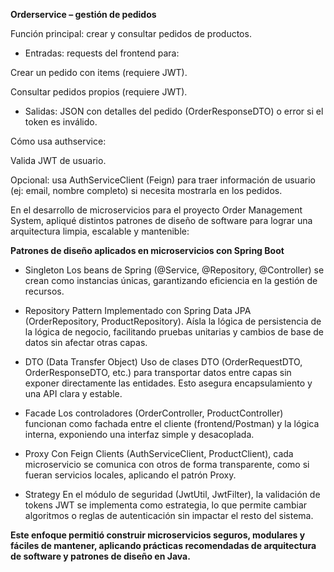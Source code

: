 **Orderservice – gestión de pedidos**

Función principal: crear y consultar pedidos de productos.

- Entradas: requests del frontend para:

Crear un pedido con items (requiere JWT).

Consultar pedidos propios (requiere JWT).

- Salidas: JSON con detalles del pedido (OrderResponseDTO) o error si el token es inválido.

Cómo usa authservice:

Valida JWT de usuario.

Opcional: usa AuthServiceClient (Feign) para traer información de usuario (ej: email, nombre completo) si necesita mostrarla en los pedidos.

En el desarrollo de microservicios para el proyecto Order Management System, apliqué distintos patrones de diseño de software para lograr una arquitectura limpia, escalable y mantenible:

**Patrones de diseño aplicados en microservicios con Spring Boot**

- Singleton
Los beans de Spring (@Service, @Repository, @Controller) se crean como instancias únicas, garantizando eficiencia en la gestión de recursos.

- Repository Pattern
Implementado con Spring Data JPA (OrderRepository, ProductRepository). Aísla la lógica de persistencia de la lógica de negocio, facilitando pruebas unitarias y cambios de base de datos sin afectar otras capas.

- DTO (Data Transfer Object)
Uso de clases DTO (OrderRequestDTO, OrderResponseDTO, etc.) para transportar datos entre capas sin exponer directamente las entidades. Esto asegura encapsulamiento y una API clara y estable.

- Facade
Los controladores (OrderController, ProductController) funcionan como fachada entre el cliente (frontend/Postman) y la lógica interna, exponiendo una interfaz simple y desacoplada.

- Proxy
Con Feign Clients (AuthServiceClient, ProductClient), cada microservicio se comunica con otros de forma transparente, como si fueran servicios locales, aplicando el patrón Proxy.

- Strategy
En el módulo de seguridad (JwtUtil, JwtFilter), la validación de tokens JWT se implementa como estrategia, lo que permite cambiar algoritmos o reglas de autenticación sin impactar el resto del sistema.

**Este enfoque permitió construir microservicios seguros, modulares y fáciles de mantener, aplicando prácticas recomendadas de arquitectura de software y patrones de diseño en Java.**
